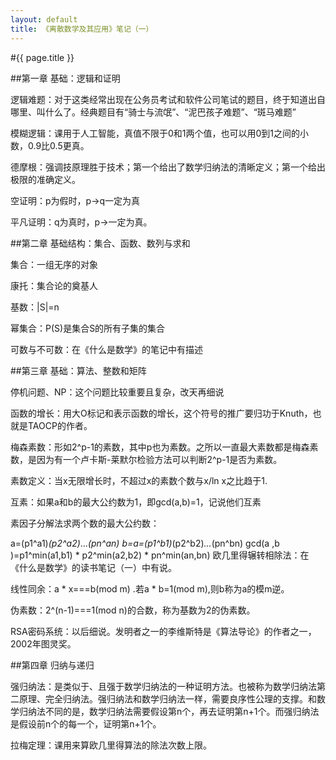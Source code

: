 ```yaml
---
layout: default
title: 《离散数学及其应用》笔记（一）
---
```


#{{ page.title }}

##第一章 基础：逻辑和证明

逻辑难题：对于这类经常出现在公务员考试和软件公司笔试的题目，终于知道出自哪里、叫什么了。经典题目有“骑士与流氓”、“泥巴孩子难题”、“斑马难题”

模糊逻辑：课用于人工智能，真值不限于0和1两个值，也可以用0到1之间的小数，0.9比0.5更真。

德摩根：强调技原理胜于技术；第一个给出了数学归纳法的清晰定义；第一个给出极限的准确定义。

空证明：p为假时，p->q一定为真

平凡证明：q为真时，p->一定为真。

##第二章 基础结构：集合、函数、数列与求和

集合：一组无序的对象

康托：集合论的奠基人

基数：|S|=n

幂集合：P(S)是集合S的所有子集的集合

可数与不可数：在《什么是数学》的笔记中有描述

##第三章 基础：算法、整数和矩阵

停机问题、NP：这个问题比较重要且复杂，改天再细说

函数的增长：用大O标记和表示函数的增长，这个符号的推广要归功于Knuth，也就是TAOCP的作者。

梅森素数：形如2^p-1的素数，其中p也为素数。之所以一直最大素数都是梅森素数，是因为有一个卢卡斯-莱默尔检验方法可以判断2^p-1是否为素数。

素数定义：当x无限增长时，不超过x的素数个数与x/ln x之比趋于1.

互素：如果a和b的最大公约数为1，即gcd(a,b)=1，记说他们互素

素因子分解法求两个数的最大公约数：

a=(p1^a1)*(p2^a2)*...*(pn^an)        b=a=(p1^b1)*(p2^b2)*...*(pn^bn) 
gcd(a ,b )=p1^min(a1,b1) * p2^min(a2,b2) * pn^min(an,bn)
欧几里得辗转相除法：在《什么是数学》的读书笔记（一）中有说。

线性同余：a * x===b(mod m) .若a * b=1(mod m),则b称为a的模m逆。

伪素数：2^(n-1)===1(mod n)的合数，称为基数为2的伪素数。

RSA密码系统：以后细说。发明者之一的李维斯特是《算法导论》的作者之一，2002年图灵奖。

##第四章 归纳与递归

强归纳法：是类似于、且强于数学归纳法的一种证明方法。也被称为数学归纳法第二原理、完全归纳法。强归纳法和数学归纳法一样，需要良序性公理的支撑。和数学归纳法不同的是，数学归纳法需要假设第n个，再去证明第n+1个。而强归纳法是假设前n个的每一个，证明第n+1个。

拉梅定理：课用来算欧几里得算法的除法次数上限。



